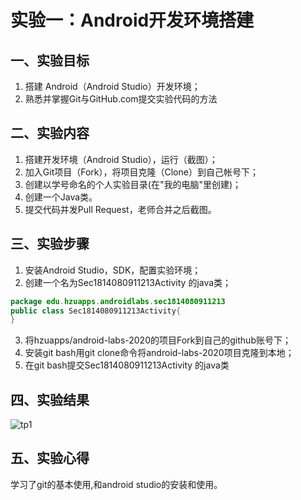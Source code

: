 # 实验一：Android开发环境搭建

## 一、实验目标

1. 搭建 Android（Android Studio）开发环境；
2. 熟悉并掌握Git与GitHub.com提交实验代码的方法

## 二、实验内容

1. 搭建开发环境（Android Studio），运行（截图）；
2. 加入Git项目（Fork），将项目克隆（Clone）到自己帐号下；
3. 创建以学号命名的个人实验目录(在"我的电脑"里创建)；
4. 创建一个Java类。
5. 提交代码并发Pull Request，老师合并之后截图。

## 三、实验步骤

1. 安装Android Studio，SDK，配置实验环境；
2. 创建一个名为Sec1814080911213Activity 的java类；

```java
package edu.hzuapps.androidlabs.sec1814080911213
public class Sec1814080911213Activity{
}
```

3. 将hzuapps/android-labs-2020的项目Fork到自己的github账号下；
4. 安装git bash用git clone命令将android-labs-2020项目克隆到本地；
5. 在git bash提交Sec1814080911213Activity 的java类

## 四、实验结果


![tp1](https://github.com/liaopode/android-labs-2020/blob/master/students/sec1814080911213/1.JPG)

## 五、实验心得

学习了git的基本使用,和android studio的安装和使用。